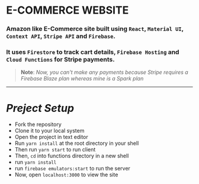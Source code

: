 # **E-COMMERCE WEBSITE**

### Amazon like E-Commerce site built using `React`, `Material UI`, `Context API`, `Stripe API` and `Firebase`.
### It uses `Firestore` to track cart details, `Firebase Hosting` and `Cloud Functions` for Stripe payments.
> **Note**: _Now, you can't make any payments because Stripe requires a Firebase Blaze plan whereas mine is a Spark plan_

<hr>

# _Preject Setup_
- Fork the repository
- Clone it to your local system
- Open the project in text editor
- Run `yarn install` at the root directory in your shell
- Then run `yarn start` to run client
- Then, `cd` into functions directory in a new shell
- run `yarn install`
- run `firebase emulators:start` to run the server
- Now, open `localhost:3000` to view the site
